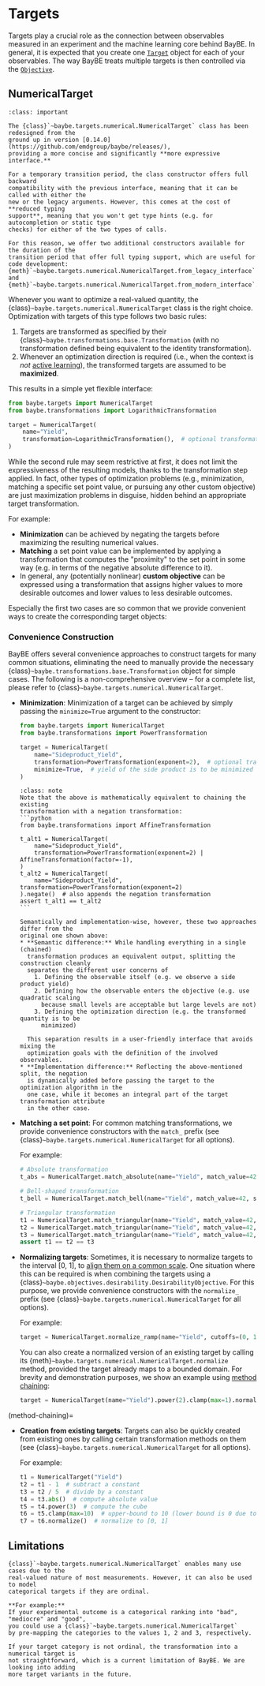 # Targets

Targets play a crucial role as the connection between observables measured in an
experiment and the machine learning core behind BayBE.
In general, it is expected that you create one [`Target`](baybe.targets.base.Target)
object for each of your observables.
The way BayBE treats multiple targets is then controlled via the 
[`Objective`](../../userguide/objectives).

## NumericalTarget
```{admonition} Important
:class: important

The {class}`~baybe.targets.numerical.NumericalTarget` class has been redesigned from the
ground up in version [0.14.0](https://github.com/emdgroup/baybe/releases/),
providing a more concise and significantly **more expressive interface.**

For a temporary transition period, the class constructor offers full backward
compatibility with the previous interface, meaning that it can be called with either the
new or the legacy arguments. However, this comes at the cost of **reduced typing
support**, meaning that you won't get type hints (e.g. for autocompletion or static type
checks) for either of the two types of calls. 

For this reason, we offer two additional constructors available for the duration of the
transition period that offer full typing support, which are useful for code development:
{meth}`~baybe.targets.numerical.NumericalTarget.from_legacy_interface` and
{meth}`~baybe.targets.numerical.NumericalTarget.from_modern_interface`.
```

Whenever you want to optimize a real-valued quantity, the 
{class}`~baybe.targets.numerical.NumericalTarget` class is the right choice.
Optimization with targets of this type follows two basic rules:
1. Targets are transformed as specified by their
   {class}`~baybe.transformations.base.Transformation` (with no transformation
   defined being equivalent to the identity transformation).
2. Whenever an optimization direction is required (i.e., when the context is *not*
   [active learning](/userguide/active_learning)), the transformed targets are assumed to
   be **maximized**.

This results in a simple yet flexible interface:
```python
from baybe.targets import NumericalTarget
from baybe.transformations import LogarithmicTransformation

target = NumericalTarget(
    name="Yield",
    transformation=LogarithmicTransformation(),  # optional transformation
)
```

While the second rule may seem restrictive at first, it does not limit the
expressiveness of the resulting models, thanks to the transformation step applied.
In fact, other types of optimization problems (e.g., minimization, matching a
specific set point value, or pursuing any other custom objective) are just maximization
problems in disguise, hidden behind an appropriate target transformation.

For example:
* **Minimization** can be achieved by negating the targets before maximizing the
  resulting numerical values.
* **Matching** a set point value can be implemented by applying a transformation that
  computes the "proximity" to the set point in some way (e.g. in terms of the
  negative absolute difference to it).
* In general, any (potentially nonlinear) **custom objective** can be expressed using a
  transformation that assigns higher values to more desirable outcomes and lower values
  to less desirable outcomes.

Especially the first two cases are so common that we provide convenient ways to create
the corresponding target objects:

### Convenience Construction
BayBE offers several convenience approaches to construct targets for many common
situations, eliminating the need to manually provide the necessary
{class}`~baybe.transformations.base.Transformation` object for simple cases.
The following is a non-comprehensive overview – for a complete list, please refer to
{class}`~baybe.targets.numerical.NumericalTarget`.
* **Minimization**: Minimization of a target can be achieved by simply passing the
  `minimize=True` argument to the constructor:
  ```python
  from baybe.targets import NumericalTarget
  from baybe.transformations import PowerTransformation

  target = NumericalTarget(
      name="Sideproduct_Yield",
      transformation=PowerTransformation(exponent=2),  # optional transformation object
      minimize=True,  # yield of the side product is to be minimized
  )
  ```

  ````{admonition} Manual Negation
  :class: note
  Note that the above is mathematically equivalent to chaining the existing
  transformation with a negation transformation:
  ```python
  from baybe.transformations import AffineTransformation

  t_alt1 = NumericalTarget(
      name="Sideproduct_Yield",
      transformation=PowerTransformation(exponent=2) | AffineTransformation(factor=-1),
  )
  t_alt2 = NumericalTarget(
      name="Sideproduct_Yield", transformation=PowerTransformation(exponent=2)
  ).negate()  # also appends the negation transformation
  assert t_alt1 == t_alt2
  ```

  Semantically and implementation-wise, however, these two approaches differ from the
  original one shown above:
  * **Semantic difference:** While handling everything in a single (chained)
    transformation produces an equivalent output, splitting the construction cleanly
    separates the different user concerns of
      1. Defining the observable itself (e.g. we observe a side product yield)
      2. Defining how the observable enters the objective (e.g. use quadratic scaling
        because small levels are acceptable but large levels are not) 
      3. Defining the optimization direction (e.g. the transformed quantity is to be 
        minimized)
    
    This separation results in a user-friendly interface that avoids mixing the
    optimization goals with the definition of the involved observables.
  * **Implementation difference:** Reflecting the above-mentioned split, the negation
    is dynamically added before passing the target to the optimization algorithm in the
    one case, while it becomes an integral part of the target transformation attribute
    in the other case.
  ````

* **Matching a set point**: For common matching transformations, we provide
  convenience constructors with the `match_` prefix (see
  {class}`~baybe.targets.numerical.NumericalTarget` for all options).
  
  For example:
  ```python
  # Absolute transformation
  t_abs = NumericalTarget.match_absolute(name="Yield", match_value=42)

  # Bell-shaped transformation
  t_bell = NumericalTarget.match_bell(name="Yield", match_value=42, sigma=5)

  # Triangular transformation
  t1 = NumericalTarget.match_triangular(name="Yield", match_value=42, width=10)
  t2 = NumericalTarget.match_triangular(name="Yield", match_value=42, cutoffs=(37, 47))
  t3 = NumericalTarget.match_triangular(name="Yield", match_value=42, margins=(5, 5))
  assert t1 == t2 == t3
  ```

* **Normalizing targets**: Sometimes, it is necessary to normalize targets to the
  interval [0, 1], to [align them on a common scale](#target-normalization). One
  situation where this can be required is when combining the targets using a
  {class}`~baybe.objectives.desirability.DesirabilityObjective`. For this purpose, we
  provide convenience constructors with the `normalize_` prefix (see
  {class}`~baybe.targets.numerical.NumericalTarget` for all options).
  
  For example:
  ```python
  target = NumericalTarget.normalize_ramp(name="Yield", cutoffs=(0, 1), descending=True)
  ```

  You can also create a normalized version of an existing target by calling its
  {meth}`~baybe.targets.numerical.NumericalTarget.normalize` method, provided the target
  already maps to a bounded domain. For brevity and demonstration purposes, we show an
  example using [method chaining](method-chaining): 

  ```python
  target = NumericalTarget(name="Yield").power(2).clamp(max=1).normalize()
  ```

(method-chaining)=
* **Creation from existing targets**: Targets can also be quickly created from existing
  ones by calling certain transformation methods on them (see
  {class}`~baybe.targets.numerical.NumericalTarget` for all options).
  
  For example:
  ```python
  t1 = NumericalTarget("Yield")
  t2 = t1 - 1  # subtract a constant
  t3 = t2 / 5  # divide by a constant
  t4 = t3.abs()  # compute absolute value
  t5 = t4.power(3)  # compute the cube
  t6 = t5.clamp(max=10)  # upper-bound to 10 (lower bound is 0 due to abs() call above)
  t7 = t6.normalize()  # normalize to [0, 1]
  ```

## Limitations
```{important}
{class}`~baybe.targets.numerical.NumericalTarget` enables many use cases due to the
real-valued nature of most measurements. However, it can also be used to model
categorical targets if they are ordinal.

**For example:**
If your experimental outcome is a categorical ranking into "bad", "mediocre" and "good",
you could use a {class}`~baybe.targets.numerical.NumericalTarget`
by pre-mapping the categories to the values 1, 2 and 3, respectively.

If your target category is not ordinal, the transformation into a numerical target is
not straightforward, which is a current limitation of BayBE. We are looking into adding
more target variants in the future.
```